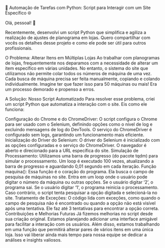 🤖 Automação de Tarefas com Python: Script para Interagir com um Site Específico 🌐

Olá, pessoal! 👋

Recentemente, desenvolvi um script Python que simplifica e agiliza a realização de ajustes de planograma em lojas. Quero compartilhar com vocês os detalhes desse projeto e como ele pode ser útil para outros profissionais.

O Problema: Alterar Itens em Múltiplas Lojas
Ao trabalhar com planogramas de lojas, frequentemente nos deparamos com a necessidade de alterar um item específico em várias unidades. No entanto, o sistema do site que utilizamos não permite colar todos os números de máquina de uma vez. Cada busca de máquina precisa ser feita manualmente, copiando e colando individualmente. Imagine ter que fazer isso para 50 máquinas ou mais! Era um processo demorado e propenso a erros.

A Solução: Nosso Script Automatizado
Para resolver esse problema, criei um script Python que automatiza a interação com o site. Eis como ele funciona:

Configuração do Chrome e do ChromeDriver:
O script configura o Chrome para ser usado com o Selenium, definindo opções como o nível de log e excluindo mensagens de log do DevTools.
O serviço do ChromeDriver é configurado sem logs, garantindo um funcionamento mais eficiente.
Inicialização do Driver do Selenium:
O driver do Selenium é inicializado com as opções configuradas e o serviço do ChromeDriver.
O navegador é aberto e direcionado para a URL específica do site.
Simulação de Processamento:
Utilizamos uma barra de progresso (do pacote tqdm) para simular o processamento.
Um loop é executado 100 vezes, atualizando a barra de progresso e aguardando 0,01 segundo em cada iteração.
Função maquina():
Essa função é o coração do programa.
Ela busca o campo de pesquisa de máquinas no site.
Entra em um loop onde o usuário pode digitar o número da máquina ou outras opções.
Se o usuário digitar ‘2’, o programa sai.
Se o usuário digitar ‘1’, o programa reinicia o processamento.
Caso contrário, o script tenta pesquisar a opção digitada e selecioná-la no site.
Tratamento de Exceções:
O código lida com exceções, como quando o campo de pesquisa não é encontrado ou quando a opção não está visível após uma tentativa.
Ele faz até 3 tentativas para encontrar a opção correta.
Contribuições e Melhorias Futuras
Já fizemos melhorias no script desde sua criação original. Estamos planejando adicionar uma interface amigável para facilitar a interação com os usuários. Além disso, estamos trabalhando em uma função que permitirá alterar pares de vários itens em uma única loja. Isso vai liberar ainda mais tempo para nossa equipe se dedicar a análises e insights valiosos.
